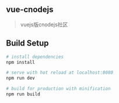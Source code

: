 ## vue-cnodejs

> vuejs版cnodejs社区

## Build Setup

``` bash
# install dependencies
npm install

# serve with hot reload at localhost:8080
npm run dev

# build for production with minification
npm run build
```
